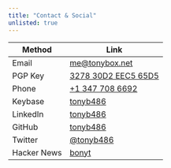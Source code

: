 ```yaml
---
title: "Contact & Social"
unlisted: true
---
```


<center>

Method      | Link
------------|-------------------------------------------------
Email       | [me@tonybox.net](mailto:me@tonybox.net)
PGP Key     | [3278 30D2 EEC5 65D5](/pgp.asc)
Phone       | [+1 347 708 6692](tel:13477086692)
Keybase     | [tonyb486](https://keybase.io/tonyb486)
LinkedIn    | [tonyb486](https://www.linkedin.com/in/tonyb486)
GitHub      | [tonyb486](https://github.com/tonyb486/)
Twitter     | [@tonyb486](https://twitter.com/tonyb486/)
Hacker News | [bonyt](https://news.ycombinator.com/user?id=bonyt)

</center>